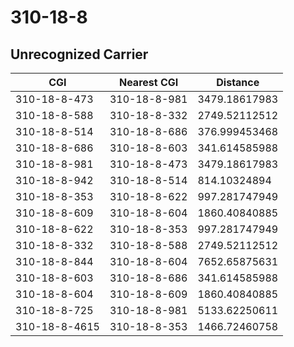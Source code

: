 # 310-18-8
## Unrecognized Carrier


| CGI | Nearest CGI | Distance |
|-----|-------------|----------|
| 310-18-8-473 | 310-18-8-981 | 3479.18617983 |
| 310-18-8-588 | 310-18-8-332 | 2749.52112512 |
| 310-18-8-514 | 310-18-8-686 | 376.999453468 |
| 310-18-8-686 | 310-18-8-603 | 341.614585988 |
| 310-18-8-981 | 310-18-8-473 | 3479.18617983 |
| 310-18-8-942 | 310-18-8-514 | 814.10324894 |
| 310-18-8-353 | 310-18-8-622 | 997.281747949 |
| 310-18-8-609 | 310-18-8-604 | 1860.40840885 |
| 310-18-8-622 | 310-18-8-353 | 997.281747949 |
| 310-18-8-332 | 310-18-8-588 | 2749.52112512 |
| 310-18-8-844 | 310-18-8-604 | 7652.65875631 |
| 310-18-8-603 | 310-18-8-686 | 341.614585988 |
| 310-18-8-604 | 310-18-8-609 | 1860.40840885 |
| 310-18-8-725 | 310-18-8-981 | 5133.62250611 |
| 310-18-8-4615 | 310-18-8-353 | 1466.72460758 |
